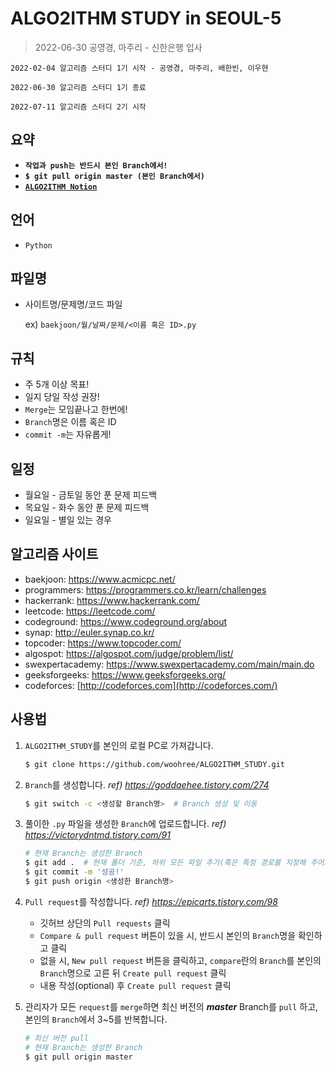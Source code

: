 # ALGO2ITHM STUDY in SEOUL-5

> 2022-06-30 공영경, 마주리 - 신한은행 입사

`2022-02-04 알고리즘 스터디 1기 시작 - 공영경, 마주리, 배한빈, 이우현`

`2022-06-30 알고리즘 스터디 1기 종료`

`2022-07-11 알고리즘 스터디 2기 시작`



## 요약

- **`작업과 push는 반드시 본인 Branch에서!`**
- **`$ git pull origin master (본인 Branch에서)`**
- [**`ALGO2ITHM Notion`**](https://algo2ithm.notion.site/AlGO2ITHM_STUDY-c0ca1a1760fc441da038cf033f7e0b95)

## 언어

- `Python`

## 파일명

- 사이트명/문제명/코드 파일
  
  ex) `baekjoon/월/날짜/문제/<이름 혹은 ID>.py`

## 규칙

- 주 5개 이상 목표!
- 일지 당일 작성 권장!
- `Merge`는 모임끝나고 한번에!
- `Branch`명은 이름 혹은 ID
- `commit -m`는 자유롭게!

## 일정

- 월요일 - 금토일 동안 푼 문제 피드백
- 목요일 - 화수 동안 푼 문제 피드백
- 일요일 - 별일 있는 경우

## 알고리즘 사이트

- baekjoon: https://www.acmicpc.net/
- programmers: https://programmers.co.kr/learn/challenges
- hackerrank: https://www.hackerrank.com/
- leetcode: https://leetcode.com/
- codeground: https://www.codeground.org/about
- synap: http://euler.synap.co.kr/
- topcoder: https://www.topcoder.com/
- algospot: https://algospot.com/judge/problem/list/
- swexpertacademy: https://www.swexpertacademy.com/main/main.do
- geeksforgeeks: https://www.geeksforgeeks.org/
- codeforces: [http://codeforces.com](http://codeforces.com/)

## 사용법

1. `ALGO2ITHM_STUDY`를 본인의 로컬 PC로 가져갑니다.

   ```bash
   $ git clone https://github.com/woohree/ALGO2ITHM_STUDY.git
   ```

2. `Branch`를 생성합니다. *ref) https://goddaehee.tistory.com/274*

   ```bash
   $ git switch -c <생성할 Branch명>  # Branch 생성 및 이동
   ```
   
3. 풀이한 `.py` 파일을 생성한 `Branch`에 업로드합니다. *ref) https://victorydntmd.tistory.com/91*

   ```bash
   # 현재 Branch는 생성한 Branch
   $ git add .  # 현재 폴더 기준, 하위 모든 파일 추가(혹은 특정 경로를 지정해 주어도 무방)
   $ git commit -m '성공!'
   $ git push origin <생성한 Branch명>
   ```

4. `Pull request`를 작성합니다. *ref) https://epicarts.tistory.com/98*

   - 깃허브 상단의 `Pull requests` 클릭
   - `Compare & pull request` 버튼이 있을 시, 반드시 본인의 `Branch`명을 확인하고 클릭
   - 없을 시, `New pull request` 버튼을 클릭하고, `compare`란의 `Branch`를 본인의 `Branch`명으로 고른 뒤 `Create pull request` 클릭
   - 내용 작성(optional) 후 `Create pull request` 클릭

5. 관리자가 모든 `request`를 `merge`하면 최신 버전의 ***master*** Branch를 `pull` 하고, 본인의 `Branch`에서 3~5를 반복합니다.

   ```bash
   # 최신 버전 pull
   # 현재 Branch는 생성한 Branch
   $ git pull origin master
   ```


